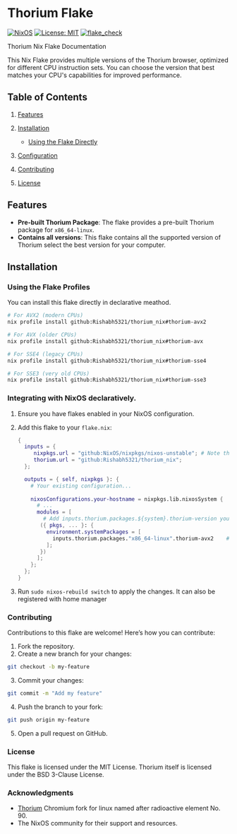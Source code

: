 # Thorium Flake

[![NixOS](https://img.shields.io/badge/NixOS-supported-blue.svg)](https://nixos.org)
[![License: MIT](https://img.shields.io/badge/License-MIT-green.svg)](LICENSE)
[![flake_check](https://github.com/Rishabh5321/thorium_nix/actions/workflows/flake_check.yml/badge.svg)](https://github.com/Rishabh5321/thorium_nix/actions/workflows/flake_check.yml)


Thorium Nix Flake Documentation

This Nix Flake provides multiple versions of the Thorium browser, optimized for different CPU instruction sets. You can choose the version that best matches your CPU's capabilities for improved performance.


## Table of Contents
1. [Features](#features)
2. [Installation](#installation)

   - [Using the Flake Directly](#using-the-flake-directly)

3. [Configuration](#configuration)
4. [Contributing](#contributing)
5. [License](#license)

## Features
- **Pre-built Thorium Package**: The flake provides a pre-built Thorium package for `x86_64-linux`.
- **Contains all versions**: This flake contains all the supported version of Thorium select the best version for your computer.

## Installation

### Using the Flake Profiles

You can install this flake directly in declarative meathod.

```bash
# For AVX2 (modern CPUs)
nix profile install github:Rishabh5321/thorium_nix#thorium-avx2

# For AVX (older CPUs)
nix profile install github:Rishabh5321/thorium_nix#thorium-avx

# For SSE4 (legacy CPUs)
nix profile install github:Rishabh5321/thorium_nix#thorium-sse4

# For SSE3 (very old CPUs)
nix profile install github:Rishabh5321/thorium_nix#thorium-sse3
```

### Integrating with NixOS declaratively.

1. Ensure you have flakes enabled in your NixOS configuration.

2. Add this flake to your `flake.nix`:

   ```nix
   {
     inputs = {
        nixpkgs.url = "github:NixOS/nixpkgs/nixos-unstable"; # Note that nixos unstable channel is required
        thorium.url = "github:Rishabh5321/thorium_nix";
     };

     outputs = { self, nixpkgs }: {
       # Your existing configuration...
       
       nixosConfigurations.your-hostname = nixpkgs.lib.nixosSystem {
         # ...
         modules = [
           # Add inputs.thorium.packages.${system}.thorium-version you want to install only choose one
          ({ pkgs, ... }: {
            environment.systemPackages = [ 
              inputs.thorium.packages."x86_64-linux".thorium-avx2    # change avx2 for the version you want to install
            ];
          })
         ];
       };
     };
   }
   ```

3. Run `sudo nixos-rebuild switch` to apply the changes. It can also be registered with home manager

### Contributing

Contributions to this flake are welcome! Here’s how you can contribute:
1. Fork the repository.
2. Create a new branch for your changes:
```bash
git checkout -b my-feature
```
3. Commit your changes:
```bash
git commit -m "Add my feature"
```
4. Push the branch to your fork:
```bash
git push origin my-feature
```
5. Open a pull request on GitHub.

### License
This flake is licensed under the MIT License. Thorium itself is licensed under the BSD 3-Clause License.

### Acknowledgments
- [Thorium](https://github.com/Alex313031/thorium) Chromium fork for linux named after radioactive element No. 90.
- The NixOS community for their support and resources.